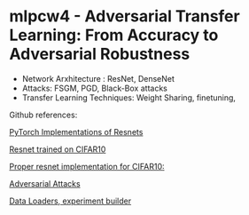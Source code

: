 # mlpcw4 - Adversarial Transfer Learning: From Accuracy to Adversarial Robustness

* Network Arxhitecture : ResNet, DenseNet
* Attacks: FSGM, PGD, Black-Box attacks
* Transfer Learning Techniques: Weight Sharing, finetuning, 


Github references:

[PyTorch Implementations of Resnets](https://github.com/pytorch/vision/blob/master/torchvision/models/resnet.py)

[Resnet trained on CIFAR10](https://github.com/kuangliu/pytorch-cifar)

[Proper resnet implementation for CIFAR10:](https://github.com/akamaster/pytorch_resnet_cifar10)

[Adversarial Attacks]( https://github.com/wanglouis49/pytorch-adversarial_box/blob/master/mnist_adv_train.py?fbclid=IwAR33o24Orm2MBaIiErR-hxcr6sZX-XXcOtt72r-hTuo3nYBDdtx6Ng_raOM)

[Data Loaders, experiment builder](https://github.com/CSTR-Edinburgh/mlpractical/tree/mlp2018-9/mlp_cluster_tutorial)
